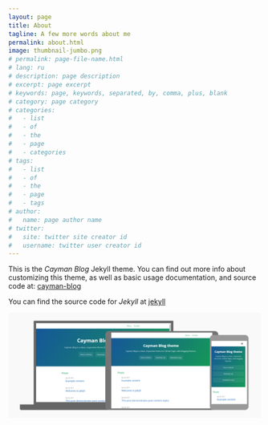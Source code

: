 ```yaml
---
layout: page
title: About
tagline: A few more words about me
permalink: about.html
image: thumbnail-jumbo.png
# permalink: page-file-name.html
# lang: ru
# description: page description
# excerpt: page excerpt
# keywords: page, keywords, separated, by, comma, plus, blank
# category: page category
# categories:
#   - list
#   - of
#   - the
#   - page
#   - categories
# tags:
#   - list
#   - of
#   - the
#   - page
#   - tags
# author:
#   name: page author name
# twitter:
#   site: twitter site creator id
#   username: twitter user creator id
---
```


This is the _Cayman Blog_ Jekyll theme. You can find out more info about customizing this theme, as well as basic usage documentation, and source code at: [cayman-blog](https://github.com/lorepirri/cayman-blog)

You can find the source code for _Jekyll_ at [jekyll](https://github.com/jekyll/jekyll)

![Thumbnail)][image_thumbnail]

[image_thumbnail]: thumbnail-jumbo.png
